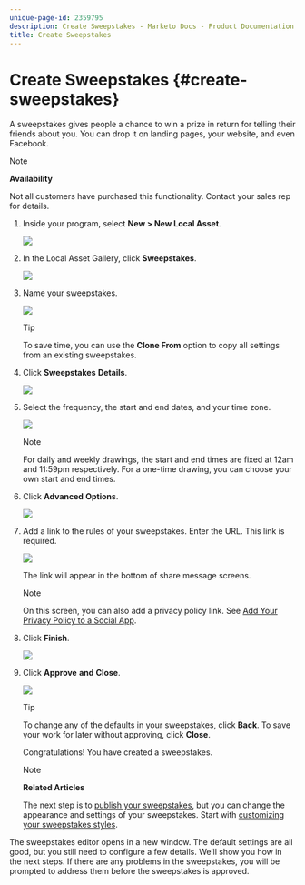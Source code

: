 ```yaml
---
unique-page-id: 2359795
description: Create Sweepstakes - Marketo Docs - Product Documentation
title: Create Sweepstakes
---
```


# Create Sweepstakes {#create-sweepstakes}

A sweepstakes gives people a chance to win a prize in return for telling their friends about you. You can drop it on landing pages, your website, and even Facebook.

>[!NOTE]
>
>**Availability**
>
>Not all customers have purchased this functionality. Contact your sales rep for details.

1. Inside your program, select **New > New Local Asset**.

   ![](assets/image2014-9-25-17-3a29-3a20.png)

1. In the Local Asset Gallery, click **Sweepstakes**.

   ![](assets/image2014-9-25-17-3a29-3a31.png)

1. Name your sweepstakes.

   ![](assets/image2014-9-25-17-3a29-3a50.png)

   >[!TIP]
   >
   >To save time, you can use the **Clone From** option to copy all settings from an existing sweepstakes.

1. Click **Sweepstakes** **Details**.

   ![](assets/image2014-9-25-17-3a32-3a37.png)

1. Select the frequency, the start and end dates, and your time zone.

   ![](assets/image2014-9-25-17-3a32-3a43.png)

   >[!NOTE]
   >
   >For daily and weekly drawings, the start and end times are fixed at 12am and 11:59pm respectively. For a one-time drawing, you can choose your own start and end times.

1. Click **Advanced** **Options**.

   ![](assets/image2014-9-25-17-3a33-3a19.png)

1. Add a link to the rules of your sweepstakes. Enter the URL. This link is required.

   ![](assets/image2014-9-25-17-3a33-3a30.png)

   The link will appear in the bottom of share message screens.

   >[!NOTE]
   >
   >On this screen, you can also add a privacy policy link. See [Add Your Privacy Policy to a Social App](../../../../product-docs/demand-generation/social/social-functions/add-your-privacy-policy-to-a-social-app.md).

1. Click **Finish**.

   ![](assets/image2014-9-25-17-3a34-3a2.png)

1. Click **Approve** **and** **Close**.

   ![](assets/image2014-9-25-17-3a34-3a15.png)

   >[!TIP]
   >
   >To change any of the defaults in your sweepstakes, click **Back**. To save your work for later without approving, click **Close**.

   Congratulations! You have created a sweepstakes.

   >[!NOTE]
   >
   >**Related Articles**
   >
   >The next step is to [publish your sweepstakes](publish-a-sweepstakes.md), but you can change the appearance and settings of your sweepstakes. Start with [customizing your sweepstakes styles](customize-sweepstakes-styles.md).

The sweepstakes editor opens in a new window. The default settings are all good, but you still need to configure a few details. We’ll show you how in the next steps.                    If there are any problems in the sweepstakes, you will be prompted to address them before the sweepstakes is approved. 